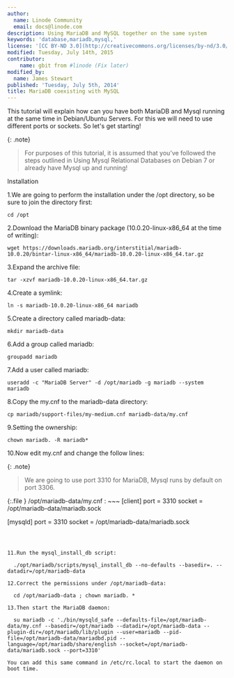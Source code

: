 ```yaml
---
author:
  name: Linode Community
  email: docs@linode.com
description: Using MariaDB and MySQL together on the same system
keywords: 'database,mariadb,mysql,'
license: '[CC BY-ND 3.0](http://creativecommons.org/licenses/by-nd/3.0/us/)'
modified: Tuesday, July 14th, 2015
contributor:
    name: gbit from #linode (Fix later)
modified_by:
  name: James Stewart
published: 'Tuesday, July 5th, 2014'
title: MariaDB coexisting with MySQL
---
```


This tutorial will explain how can you have both MariaDB and Mysql running at the same time in Debian/Ubuntu Servers. For this we will need to use different ports or sockets. So let's get starting!

{: .note}
>
> For purposes of this tutorial, it is assumed that you’ve followed the steps outlined in Using Mysql Relational Databases on Debian 7 or already have Mysql up and running!

Installation

1.We are going to perform the installation under the /opt directory, so be sure to join the directory first:

	cd /opt

2.Download the MariaDB binary package (10.0.20-linux-x86_64 at the time of writing):

	wget https://downloads.mariadb.org/interstitial/mariadb-10.0.20/bintar-linux-x86_64/mariadb-10.0.20-linux-x86_64.tar.gz

3.Expand the archive file:

	tar -xzvf mariadb-10.0.20-linux-x86_64.tar.gz

4.Create a symlink:

	ln -s mariadb-10.0.20-linux-x86_64 mariadb

5.Create a directory called mariadb-data:

	mkdir mariadb-data

6.Add a group called mariadb:

	groupadd mariadb

7.Add a user called mariadb:

	useradd -c "MariaDB Server" -d /opt/mariadb -g mariadb --system mariadb

8.Copy the my.cnf to the mariadb-data directory:

	cp mariadb/support-files/my-medium.cnf mariadb-data/my.cnf

9.Setting the ownership:

	chown mariadb. -R mariadb*

10.Now edit my.cnf and change the follow lines:

{: .note}
>
> We are going to use port 3310 for MariaDB, Mysql runs by default on port 3306.

{:.file }
/opt/mariadb-data/my.cnf
: ~~~
  [client]
  port = 3310
  socket = /opt/mariadb-data/mariadb.sock

  [mysqld]
  port = 3310
  socket = /opt/mariadb-data/mariadb.sock
  ~~~



11.Run the mysql_install_db script:

	./opt/mariadb/scripts/mysql_install_db --no-defaults --basedir=. --datadir=/opt/mariadb-data

12.Correct the permissions under /opt/mariadb-data:

	cd /opt/mariadb-data ; chown mariadb. *

13.Then start the MariaDB daemon:

	su mariadb -c './bin/mysqld_safe --defaults-file=/opt/mariadb-data/my.cnf --basedir=/opt/mariadb --datadir=/opt/mariadb-data --plugin-dir=/opt/mariadb/lib/plugin --user=mariadb --pid-file=/opt/mariadb-data/mariadbd.pid --language=/opt/mariadb/share/english --socket=/opt/mariadb-data/mariadb.sock --port=3310'

You can add this same command in /etc/rc.local to start the daemon on boot time.
